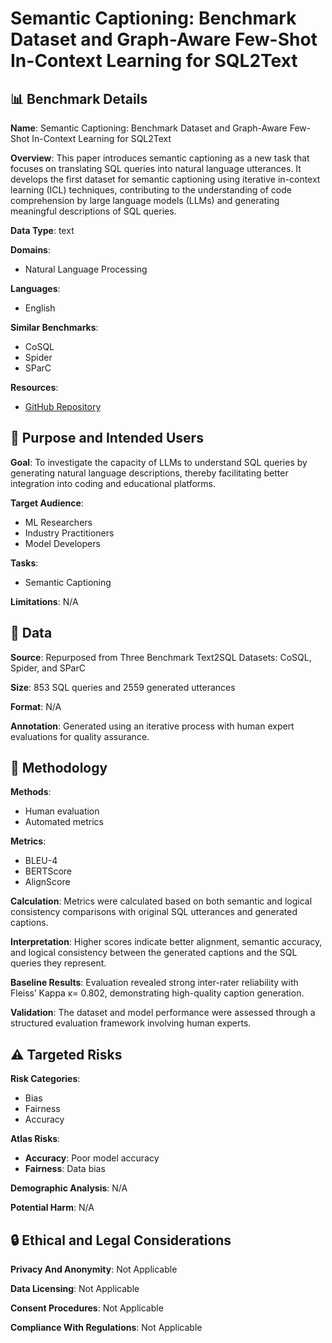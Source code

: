# Semantic Captioning: Benchmark Dataset and Graph-Aware Few-Shot In-Context Learning for SQL2Text

## 📊 Benchmark Details

**Name**: Semantic Captioning: Benchmark Dataset and Graph-Aware Few-Shot In-Context Learning for SQL2Text

**Overview**: This paper introduces semantic captioning as a new task that focuses on translating SQL queries into natural language utterances. It develops the first dataset for semantic captioning using iterative in-context learning (ICL) techniques, contributing to the understanding of code comprehension by large language models (LLMs) and generating meaningful descriptions of SQL queries.

**Data Type**: text

**Domains**:
- Natural Language Processing

**Languages**:
- English

**Similar Benchmarks**:
- CoSQL
- Spider
- SParC

**Resources**:
- [GitHub Repository](https://github.com/aliwister/ast-icl)

## 🎯 Purpose and Intended Users

**Goal**: To investigate the capacity of LLMs to understand SQL queries by generating natural language descriptions, thereby facilitating better integration into coding and educational platforms.

**Target Audience**:
- ML Researchers
- Industry Practitioners
- Model Developers

**Tasks**:
- Semantic Captioning

**Limitations**: N/A

## 💾 Data

**Source**: Repurposed from Three Benchmark Text2SQL Datasets: CoSQL, Spider, and SParC

**Size**: 853 SQL queries and 2559 generated utterances

**Format**: N/A

**Annotation**: Generated using an iterative process with human expert evaluations for quality assurance.

## 🔬 Methodology

**Methods**:
- Human evaluation
- Automated metrics

**Metrics**:
- BLEU-4
- BERTScore
- AlignScore

**Calculation**: Metrics were calculated based on both semantic and logical consistency comparisons with original SQL utterances and generated captions.

**Interpretation**: Higher scores indicate better alignment, semantic accuracy, and logical consistency between the generated captions and the SQL queries they represent.

**Baseline Results**: Evaluation revealed strong inter-rater reliability with Fleiss’ Kappa κ= 0.802, demonstrating high-quality caption generation.

**Validation**: The dataset and model performance were assessed through a structured evaluation framework involving human experts.

## ⚠️ Targeted Risks

**Risk Categories**:
- Bias
- Fairness
- Accuracy

**Atlas Risks**:
- **Accuracy**: Poor model accuracy
- **Fairness**: Data bias

**Demographic Analysis**: N/A

**Potential Harm**: N/A

## 🔒 Ethical and Legal Considerations

**Privacy And Anonymity**: Not Applicable

**Data Licensing**: Not Applicable

**Consent Procedures**: Not Applicable

**Compliance With Regulations**: Not Applicable
